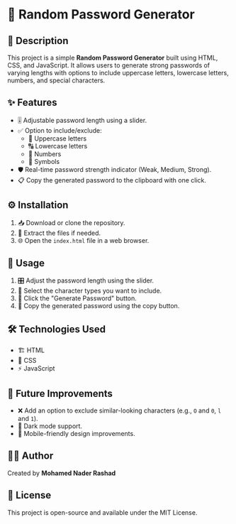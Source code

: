 # 🔐 Random Password Generator

## 📌 Description
This project is a simple **Random Password Generator** built using HTML, CSS, and JavaScript. It allows users to generate strong passwords of varying lengths with options to include uppercase letters, lowercase letters, numbers, and special characters.

## ✨ Features
- 🎚️ Adjustable password length using a slider.
- ✅ Option to include/exclude:
  - 🔡 Uppercase letters
  - 🔠 Lowercase letters
  - 🔢 Numbers
  - 🔣 Symbols
- 🛡️ Real-time password strength indicator (Weak, Medium, Strong).
- 📋 Copy the generated password to the clipboard with one click.

## ⚙️ Installation
1. 📥 Download or clone the repository.
2. 📂 Extract the files if needed.
3. 🌐 Open the `index.html` file in a web browser.

## 🚀 Usage
1. 🎛️ Adjust the password length using the slider.
2. 🔘 Select the character types you want to include.
3. 🔄 Click the "Generate Password" button.
4. 📌 Copy the generated password using the copy button.

## 🛠️ Technologies Used
- 🏗️ HTML
- 🎨 CSS
- ⚡ JavaScript

## 🔮 Future Improvements
- ❌ Add an option to exclude similar-looking characters (e.g., `O` and `0`, `l` and `1`).
- 🌙 Dark mode support.
- 📱 Mobile-friendly design improvements.

## 👨‍💻 Author
Created by **Mohamed Nader Rashad**

## 📜 License
This project is open-source and available under the MIT License.

